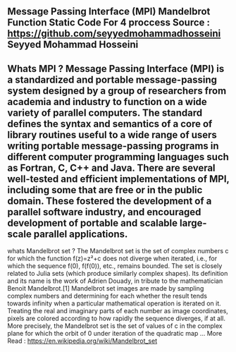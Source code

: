 Message Passing Interface (MPI)
Mandelbrot Function
Static Code For 4 proccess
Source : https://github.com/seyyedmohammadhosseini
Seyyed Mohammad Hosseini
----------------------------------------------------
Whats MPI ?
Message Passing Interface (MPI) is a standardized and portable message-passing system designed by a group of researchers from academia and industry to function on a wide variety of parallel computers. The standard defines the syntax and semantics of a core of library routines useful to a wide range of users writing portable message-passing programs in different computer programming languages such as Fortran, C, C++ and Java. There are several well-tested and efficient implementations of MPI, including some that are free or in the public domain. These fostered the development of a parallel software industry, and encouraged development of portable and scalable large-scale parallel applications.
--------------------------------------------------------
whats Mandelbrot set ?
The Mandelbrot set is the set of complex numbers c for which the function f(z)=z²+c does not diverge when iterated, i.e., for which the sequence f(0), f(f(0)), etc., remains bounded. The set is closely related to Julia sets (which produce similarly complex shapes). Its definition and its name is the work of Adrien Douady, in tribute to the mathematician Benoit Mandelbrot.[1] Mandelbrot set images are made by sampling complex numbers and determining for each whether the result tends towards infinity when a particular mathematical operation is iterated on it. Treating the real and imaginary parts of each number as image coordinates, pixels are colored according to how rapidly the sequence diverges, if at all. More precisely, the Mandelbrot set is the set of values of c in the complex plane for which the orbit of 0 under iteration of the quadratic map ...
More Read : https://en.wikipedia.org/wiki/Mandelbrot_set


